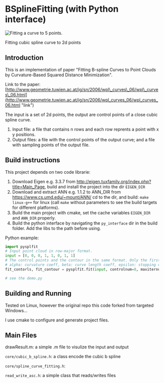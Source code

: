 BSplineFitting (with Python interface)
==============

![Fitting a curve to 5 points.](/demo.png)

Fitting cubic spline curve to 2d points

## Introduction ##

This is an implementation of paper "Fitting B-spline Curves to Point Clouds
by Curvature-Based Squared Distance Minimization".

Link to the paper: [http://www.geometrie.tuwien.ac.at/ig/sn/2006/wpl\_curves\_06/wpl\_curves\_06.html](http://www.geometrie.tuwien.ac.at/ig/sn/2006/wpl_curves_06/wpl_curves_06.html "link")

The input is a set of 2d points, the output are control points of a close cubic spline curve.

1. Input file: a file that contains n rows and each row reprents a point with x y positions.
2. Output files: a file with the control points of the output curve; and a file with sampling points of the output file. 

## Build instructions ##

This project depends on two code librarie:

1. Download Eigen e.g. 3.3.7 from http://eigen.tuxfamily.org/index.php?title=Main_Page, build and install the project into the dir ```EIGEN_DIR```
2. Download and extract ANN e.g. 1.1.2 to ANN_DIR from https://www.cs.umd.edu/~mount/ANN/
cd to the dir, and build: ```make linux-g++``` for linux (call ```make``` without parameters to see the build targets for different platforms).
3. Build the main project with cmake, set the cache variables ```EIGEN_DIR``` and ```ANN_DIR``` properly.
4. Build the python interface by navigating the ```py_interface``` dir in the build folder. Add the libs to the path before using.

Python example:

```python
import pysplfit
# Input point cloud in row-major format.
input = [0, 0, 0, 1, 1, 0, 1, 1]
# The control points and the contour in the same format. Only the first parameter is mandatory.
# alpha: curvature coeff, beta: curve length coeff, epsilon: stopping condition
fit_contorls, fit_contour = pysplfit.fit(input, controlnum=8, maxiternum=5, alpha=0.0025, gama=0.006, epsilon=0.002)

# see the demo.py
```

## Building and Running ##
Tested on Linux, however the original repo this code forked from targeted Windows...

I use cmake to configure and generate project files.

## Main Files ##
drawResult.m: a simple .m file to visulize the input and output

```core/cubic_b_spline.h```: a class encode the cubic b spline

```core/spline_curve_fitting.h```: 

```read_write_asc.h```: a simple class that reads/writes files

